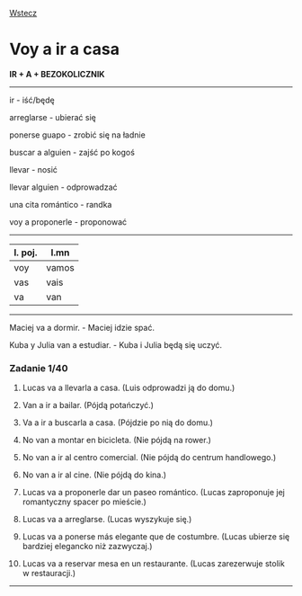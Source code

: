 [Wstecz](../hiszpanski.md)

# Voy a ir a casa

**IR + A + BEZOKOLICZNIK**

<hr>

ir - iść/będę

arreglarse - ubierać się

ponerse guapo - zrobić się na ładnie

buscar a alguien - zajść po kogoś

llevar - nosić

llevar alguien - odprowadzać

una cita romántico - randka

voy a proponerle - proponować

<hr>

| l. poj. | l.mn  |
| ------- | ----- |
| voy     | vamos |
| vas     | vais  |
| va      | van   |

<hr>

Maciej va a dormir. - Maciej idzie spać.

Kuba y Julia van a estudiar. - Kuba i Julia będą się uczyć.

### Zadanie 1/40

1. Lucas va a llevarla a casa. (Luis odprowadzi ją do domu.)

2. Van a ir a bailar. (Pójdą potańczyć.)

3. Va a ir a buscarla a casa. (Pójdzie po nią do domu.)

4. No van a montar en bicicleta. (Nie pójdą na rower.)

5. No van a ir al centro comercial. (Nie pójdą do centrum handlowego.)

6. No van a ir al cine. (Nie pójdą do kina.)

7. Lucas va a proponerle dar un paseo romántico. (Lucas zaproponuje jej romantyczny spacer po mieście.)

8. Lucas va a arreglarse. (Lucas wyszykuje się.)

9. Lucas va a ponerse más elegante que de costumbre. (Lucas ubierze się bardziej elegancko niż zazwyczaj.)

10. Lucas va a reservar mesa en un restaurante. (Lucas zarezerwuje stolik w restauracji.)

<hr>

